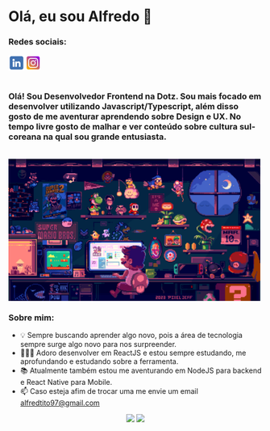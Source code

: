 # Olá, eu sou Alfredo 👋

### Redes sociais:

<div style="display: flex; align-items: center; gap: 4px;">
  <a href="https://www.linkedin.com/in/alfredo-tito-837429ba/">
    <img align="left" alt="Alfredo's LinkedIn" width="32px" src="docs/linkedin-logo.png" />
  </a>

  <a href="https://www.instagram.com/garotocaos_/">
    <img align="left" alt="Alfredo's Instagram" width="26px"  src="docs/instagram-logo2.png" />
  </a>
</div>

<br/>

### Olá! Sou Desenvolvedor Frontend na Dotz. Sou mais focado em desenvolver utilizando Javascript/Typescript, além disso gosto de me aventurar aprendendo sobre Design e UX. No tempo livre gosto de malhar e ver conteúdo sobre cultura sul-coreana na qual sou grande entusiasta.

<br/>

<img align="center" src="docs/mario-developer.gif" alt="" width="500" />


<br/>

### Sobre mim:

- 💡 Sempre buscando aprender algo novo, pois a área de tecnologia sempre surge algo novo para nos surpreender.
- 👨🏽‍💻 Adoro desenvolver em ReactJS e estou sempre estudando, me aprofundando e estudando sobre a ferramenta.
- 📚 Atualmente também estou me aventurando em NodeJS para backend e React Native para Mobile.
- 📫 Caso esteja afim de trocar uma me envie um email alfredtito97@gmail.com

<div align='center'>
  <img height="180em" src="https://github-readme-stats.vercel.app/api?username=alfredots&show_icons=true&theme=blue-green&include_all_commits=true&count_private=true"/>
  <img height="180em" src="https://github-readme-stats.vercel.app/api/top-langs/?username=alfredots&layout=compact&langs_count=7&theme=blue-green"/>
</div>
